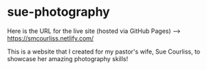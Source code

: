 # sue-photography

Here is the URL for the live site (hosted via GitHub Pages) --> https://smcourliss.netlify.com/

This is a website that I created for my pastor's wife, Sue Courliss, to showcase her amazing photography skills!


